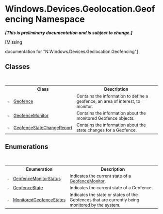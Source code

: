 # Windows.Devices.Geolocation.Geofencing Namespace
 _**\[This is preliminary documentation and is subject to change.\]**_

\[Missing <summary> documentation for "N:Windows.Devices.Geolocation.Geofencing"\]


## Classes
&nbsp;<table><tr><th></th><th>Class</th><th>Description</th></tr><tr><td>![Public class](media/pubclass.gif "Public class")</td><td><a href="T_Windows_Devices_Geolocation_Geofencing_Geofence">Geofence</a></td><td>
Contains the information to define a geofence, an area of interest, to monitor.</td></tr><tr><td>![Public class](media/pubclass.gif "Public class")</td><td><a href="T_Windows_Devices_Geolocation_Geofencing_GeofenceMonitor">GeofenceMonitor</a></td><td>
Contains the information about the monitored Geofence objects.</td></tr><tr><td>![Public class](media/pubclass.gif "Public class")</td><td><a href="T_Windows_Devices_Geolocation_Geofencing_GeofenceStateChangeReport">GeofenceStateChangeReport</a></td><td>
Contains the information about the state changes for a Geofence.</td></tr></table>

## Enumerations
&nbsp;<table><tr><th></th><th>Enumeration</th><th>Description</th></tr><tr><td>![Public enumeration](media/pubenumeration.gif "Public enumeration")</td><td><a href="T_Windows_Devices_Geolocation_Geofencing_GeofenceMonitorStatus">GeofenceMonitorStatus</a></td><td>
Indicates the current state of a <a href="T_Windows_Devices_Geolocation_Geofencing_GeofenceMonitor">GeofenceMonitor</a>.</td></tr><tr><td>![Public enumeration](media/pubenumeration.gif "Public enumeration")</td><td><a href="T_Windows_Devices_Geolocation_Geofencing_GeofenceState">GeofenceState</a></td><td>
Indicates the current state of a Geofence.</td></tr><tr><td>![Public enumeration](media/pubenumeration.gif "Public enumeration")</td><td><a href="T_Windows_Devices_Geolocation_Geofencing_MonitoredGeofenceStates">MonitoredGeofenceStates</a></td><td>
Indicates the state or states of the Geofences that are currently being monitored by the system.</td></tr></table>&nbsp;
